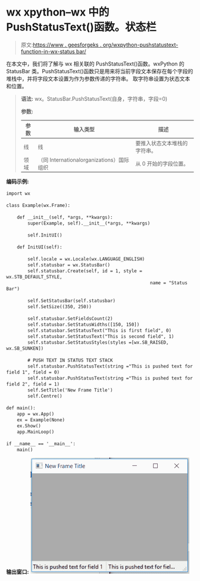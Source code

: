 # wx xpython–wx 中的 PushStatusText()函数。状态栏

> 原文:[https://www . geesforgeks . org/wxpython-pushstatustext-function-in-wx-status bar/](https://www.geeksforgeeks.org/wxpython-pushstatustext-function-in-wx-statusbar/)

在本文中，我们将了解与 wx 相关联的 PushStatusText()函数。wxPython 的 StatusBar 类。PushStatusText()函数只是用来将当前字段文本保存在每个字段的堆栈中，并将字段文本设置为作为参数传递的字符串。
取字符串设置为状态文本和位置。

> **语法:** wx。StatusBar.PushStatusText(自身，字符串，字段=0)
> 
> **参数:**
> 
> | 参数 | 输入类型 | 描述 |
> | --- | --- | --- |
> | 线 | 线 | 要推入状态文本堆栈的字符串。 |
> | 领域 | （同 Internationalorganizations）国际组织 | 从 0 开始的字段位置。 |

**编码示例:**

```
import wx

class Example(wx.Frame):

    def __init__(self, *args, **kwargs):
        super(Example, self).__init__(*args, **kwargs)

        self.InitUI()

    def InitUI(self):

        self.locale = wx.Locale(wx.LANGUAGE_ENGLISH)
        self.statusbar = wx.StatusBar()
        self.statusbar.Create(self, id = 1, style = wx.STB_DEFAULT_STYLE,
                                                      name = "Status Bar")

        self.SetStatusBar(self.statusbar)
        self.SetSize((350, 250))

        self.statusbar.SetFieldsCount(2)
        self.statusbar.SetStatusWidths([150, 150])
        self.statusbar.SetStatusText("This is first field", 0)
        self.statusbar.SetStatusText("This is second field", 1)
        self.statusbar.SetStatusStyles(styles =[wx.SB_RAISED, wx.SB_SUNKEN])

        # PUSH TEXT IN STATUS TEXT STACK
        self.statusbar.PushStatusText(string ="This is pushed text for field 1", field = 0)
        self.statusbar.PushStatusText(string ="This is pushed text for field 2", field = 1)
        self.SetTitle('New Frame Title')
        self.Centre()

def main():
    app = wx.App()
    ex = Example(None)
    ex.Show()
    app.MainLoop()

if __name__ == '__main__':
    main()
```

**输出窗口:**
![](img/07792e417ba65245d444b0109e1b1d34.png)